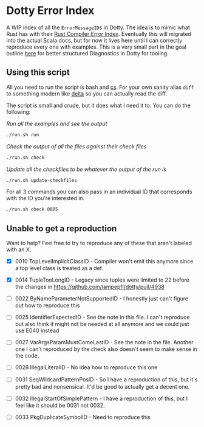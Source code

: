 # Dotty Error Index

A WIP index of all the `ErrorMessageID`s in Dotty. The idea is to mimic what
Rust has with their [Rust Compiler Error
Index](https://doc.rust-lang.org/error-index.html). Eventually this will
migrated into the actual Scala docs, but for now it lives here until I can
correctly reproduce every one with examples. This is a very small part in the
goal outline
[here](https://contributors.scala-lang.org/t/revisiting-dotty-diagnostics-for-tooling/5649/4)
for better structured Diagnostics in Dotty for tooling.

## Using this script

All you need to run the script is bash and
[cs](https://get-coursier.io/docs/cli-installation). For your own sanity alias
`diff` to something modern like [delta](https://github.com/dandavison/delta) so
you can actually read the diff.

The script is small and crude, but it does what I need it to. You can do the
following:

_Run all the examples and see the output_
```bash
./run.sh run
```

_Check the output of all the files against their check files_
```bash
./run.sh check
```

_Update all the checkfiles to be whatever the output of the run is_ 
```bash
./run.sh update-checkfiles
```

For all 3 commands you can also pass in an individual ID that corresponds with
the ID you're interested in.

```bash
./run.sh check 0005
```

## Unable to get a reproduction

Want to help? Feel free to try to reproduce any of these that aren't labeled
with an X.

  - [X] 0010 TopLevelImplicitClassID - Compiler won't emit this anymore since a
      top level class is treated as a def.
  - [X] 0014 TupleTooLongID - Legacy since tuples were limited to 22 before the
      changes in https://github.com/lampepfl/dotty/pull/4938
  - [ ] 0022 ByNameParameterNotSupportedID - I honestly just can't figure out
      how to reproduce this
  - [ ] 0025 IdentifierExpectedID - See the note in this file. I can't reproduce
      but also think it might not be needed at all anymore and we could just use
      E040 instead
  - [ ] 0027 VarArgsParamMustComeLastID - See the note in the file. Another one
      I can't reproduced by the check also doesn't seem to make sense in the
      code.
  - [ ] 0028 IllegalLiteralID - No idea how to reproduce this one
  - [ ] 0031 SeqWildcardPatternPosID - So I have a reproduction of this, but
      it's pretty bad and nonsensical. It'd be good to actually get a decent
      one.
  - [ ] 0032 IllegalStartOfSimplePattern - I have a reproduction of this, but I
      feel like it should be 0031 not 0032.
  - [ ] 0033 PkgDuplicateSymbolID - Need to reproduce this

